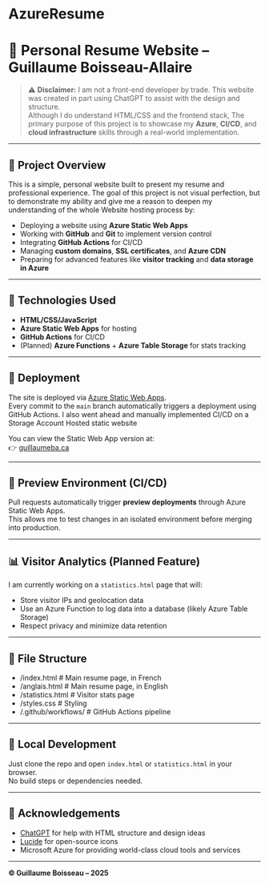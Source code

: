 # AzureResume
# 📄 Personal Resume Website – Guillaume Boisseau-Allaire

> ⚠️ **Disclaimer:** I am not a front-end developer by trade. This website was created in part using ChatGPT to assist with the design and structure.  
> Although I do understand HTML/CSS and the frontend stack, The primary purpose of this project is to showcase my **Azure**, **CI/CD**, and **cloud infrastructure** skills through a real-world implementation.

---

## 🎯 Project Overview

This is a simple, personal website built to present my resume and professional experience. The goal of this project is not visual perfection, but to demonstrate my ability and give me a reason to deepen my understanding of the whole Website hosting process by:

- Deploying a website using **Azure Static Web Apps**
- Working with **GitHub** and **Git** to implement version control  
- Integrating **GitHub Actions** for CI/CD
- Managing **custom domains**, **SSL certificates**, and **Azure CDN**
- Preparing for advanced features like **visitor tracking** and **data storage in Azure**

---

## 🧰 Technologies Used

- **HTML/CSS/JavaScript**
- **Azure Static Web Apps** for hosting
- **GitHub Actions** for CI/CD
- (Planned) **Azure Functions** + **Azure Table Storage** for stats tracking

---

## 🚀 Deployment

The site is deployed via [Azure Static Web Apps](https://learn.microsoft.com/en-us/azure/static-web-apps/overview).  
Every commit to the `main` branch automatically triggers a deployment using GitHub Actions.
I also went ahead and manually implemented CI/CD on a Storage Account Hosted static website

You can view the Static Web App version at:  
👉 [guillaumeba.ca](https://guillaumeba.ca)

---

## 🔬 Preview Environment (CI/CD)

Pull requests automatically trigger **preview deployments** through Azure Static Web Apps.  
This allows me to test changes in an isolated environment before merging into production.

---

## 📊 Visitor Analytics (Planned Feature)

I am currently working on a `statistics.html` page that will:
- Store visitor IPs and geolocation data
- Use an Azure Function to log data into a database (likely Azure Table Storage)
- Respect privacy and minimize data retention

---

## 📁 File Structure
- /index.html # Main resume page, in French
- /anglais.html # Main resume page, in English
- /statistics.html # Visitor stats page
- /styles.css # Styling
 - /.github/workflows/ # GitHub Actions pipeline

---

## 🧪 Local Development

Just clone the repo and open `index.html` or `statistics.html` in your browser.  
No build steps or dependencies needed.

---

## 🙏 Acknowledgements

- [ChatGPT](https://openai.com/chatgpt) for help with HTML structure and design ideas
- [Lucide](https://lucide.dev) for open-source icons
- Microsoft Azure for providing world-class cloud tools and services

---

**© Guillaume Boisseau – 2025**

